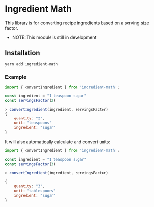 # Ingredient Math

This library is for converting recipe ingredients based on a serving size factor.

* NOTE: This module is still in development

## Installation
```js
yarn add ingredient-math
```

### Example
```js
import { convertIngredient } from 'ingredient-math';

const ingredient = "1 teaspoon sugar"
const servingsFactor(2)

> convertIngredient(ingredient, servingsFactor)
{
	quantity: "2",
	unit: "teaspoons"
	ingredient: "sugar"
}
```

It will also automatically calculate and convert units: 
```js
import { convertIngredient } from 'ingredient-math';

const ingredient = "1 teaspoon sugar"
const servingsFactor(3)

> convertIngredient(ingredient, servingsFactor)

{
	quantity: "3",
	unit: "tablespoons"
	ingredient: "sugar"
}
```


